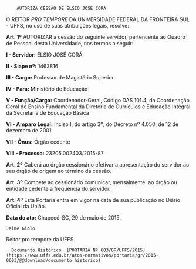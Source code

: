         AUTORIZA CESSÃO DE ÉLSIO JOSÉ CORÁ  

O REITOR *PRO TEMPORE* DA UNIVERSIDADE FEDERAL DA FRONTEIRA SUL - UFFS, no uso de suas atribuições legais, resolve:

 **Art. 1º** AUTORIZAR a cessão do seguinte servidor, pertencente ao Quadro de Pessoal desta Universidade, nos termos a seguir:

 **I - Servidor:** ÉLSIO JOSÉ CORÁ

 **II - Siape nº:** 1463816

 **III - Cargo:** Professor de Magistério Superior

 **IV - Para:** Ministério de Educação

 **V - Função/Cargo:** Coordenador-Geral, Código DAS 101.4, da Coordenação Geral de Ensino Fundamental da Diretoria de Currículos e Educação Integral da Secretaria de Educação Básica

 **VI - Amparo Legal:** Inciso I, do artigo 3º, do Decreto nº 4.050, de 12 de dezembro de 2001

 **VII - Ônus:** Órgão cedente

 **VIII - Processo:** 23205.002403/2015-87

 **Art. 2º** Caberá ao órgão cessionário efetivar a apresentação do servidor ao seu órgão de origem ao término da cessão.

 **Art. 3º** Compete ao cessionário comunicar, mensalmente, ao órgão ou entidade cedente a frequência do servidor.

 **Art. 4º** Esta Portaria entra em vigor na data de sua publicação no Diário Oficial da União.

  

   **Data do ato:** Chapecó-SC, 29 de maio de 2015.   
 

    Jaime Giolo   
 Reitor pro tempore da UFFS 

      Documento Histórico  [PORTARIA Nº 603/GR/UFFS/2015](https://www.uffs.edu.br/atos-normativos/portaria/gr/2015-0603/@@download/documento_historico)     
      